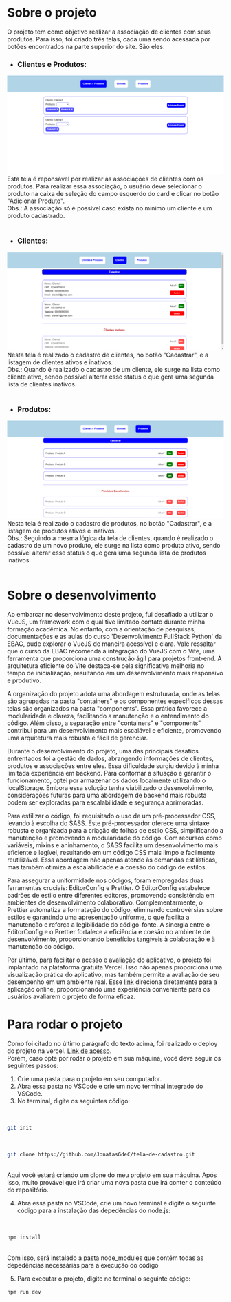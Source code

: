 # Sobre o projeto

O projeto tem como objetivo realizar a associação de clientes com seus produtos. Para isso, foi criado três telas, cada uma sendo acessada por botões encontrados na parte superior do site. São eles:

* ### Clientes e Produtos:
![Tela de cliente e produtos](./public/images/tela_cliente_produto.png)
Esta tela é reponsável por realizar as associações de clientes com os produtos. Para realizar essa associação, o usuário deve selecionar o produto na caixa de seleção do campo esquerdo do card e clicar no botão "Adicionar Produto".
<br>
Obs.: A associação só é possível caso exista no mínimo um cliente e um produto cadastrado.
<br>
<br>
* ### Clientes:
![Tela de lista e cadastro de clientes](./public/images/tela_cliente.png)
Nesta tela é realizado o cadastro de clientes, no botão "Cadastrar", e a listagem de clientes ativos e inativos.
<br>
Obs.: Quando é realizado o cadastro de um cliente, ele surge na lista como cliente ativo, sendo possível alterar esse status o que gera uma segunda lista de clientes inativos.
<br>
<br>
* ### Produtos:
![Tela de lista e cadastro de produtos](./public//images/tela_produtos.png)
Nesta tela é realizado o cadastro de produtos, no botão "Cadastrar", e a listagem de produtos ativos e inativos.
<br>
Obs.: Seguindo a mesma lógica da tela de clientes, quando é realizado o cadastro de um novo produto, ele surge na lista como produto ativo, sendo possível alterar esse status o que gera uma segunda lista de produtos inativos.
<br>
<br>

# Sobre o desenvolvimento

Ao embarcar no desenvolvimento deste projeto, fui desafiado a utilizar o VueJS, um framework com o qual tive limitado contato durante minha formação acadêmica. No entanto, com a orientação de pesquisas, documentações e as aulas do curso 'Desenvolvimento FullStack Python' da EBAC, pude explorar o VueJS de maneira acessível e clara. Vale ressaltar que o curso da EBAC recomenda a integração do VueJS com o Vite, uma ferramenta que proporciona uma construção ágil para projetos front-end. A arquitetura eficiente do Vite destaca-se pela significativa melhoria no tempo de inicialização, resultando em um desenvolvimento mais responsivo e produtivo.
<br>

A organização do projeto adota uma abordagem estruturada, onde as telas são agrupadas na pasta "containers" e os componentes específicos dessas telas são organizados na pasta "components". Essa prática favorece a modularidade e clareza, facilitando a manutenção e o entendimento do código. Além disso, a separação entre "containers" e "components" contribui para um desenvolvimento mais escalável e eficiente, promovendo uma arquitetura mais robusta e fácil de gerenciar.
<br>

Durante o desenvolvimento do projeto, uma das principais desafios enfrentados foi a gestão de dados, abrangendo informações de clientes, produtos e associações entre eles. Essa dificuldade surgiu devido à minha limitada experiência em backend. Para contornar a situação e garantir o funcionamento, optei por armazenar os dados localmente utilizando o localStorage. Embora essa solução tenha viabilizado o desenvolvimento, considerações futuras para uma abordagem de backend mais robusta podem ser exploradas para escalabilidade e segurança aprimoradas.
<br>

Para estilizar o código, foi requisitado o uso de um pré-processador CSS, levando à escolha do SASS. Este pré-processador oferece uma sintaxe robusta e organizada para a criação de folhas de estilo CSS, simplificando a manutenção e promovendo a modularidade do código. Com recursos como variáveis, mixins e aninhamento, o SASS facilita um desenvolvimento mais eficiente e legível, resultando em um código CSS mais limpo e facilmente reutilizável. Essa abordagem não apenas atende às demandas estilísticas, mas também otimiza a escalabilidade e a coesão do código de estilos.
<br>

Para assegurar a uniformidade nos códigos, foram empregadas duas ferramentas cruciais: EditorConfig e Prettier. O EditorConfig estabelece padrões de estilo entre diferentes editores, promovendo consistência em ambientes de desenvolvimento colaborativo. Complementarmente, o Prettier automatiza a formatação do código, eliminando controvérsias sobre estilos e garantindo uma apresentação uniforme, o que facilita a manutenção e reforça a legibilidade do código-fonte. A sinergia entre o EditorConfig e o Prettier fortalece a eficiência e coesão no ambiente de desenvolvimento, proporcionando benefícios tangíveis à colaboração e à manutenção do código.
<br>

Por último, para facilitar o acesso e avaliação do aplicativo, o projeto foi implantado na plataforma gratuita Vercel. Isso não apenas proporciona uma visualização prática do aplicativo, mas também permite a avaliação de seu desempenho em um ambiente real. Esse [link](https://tela-de-cadastro-pi.vercel.app/) direciona diretamente para a aplicação online, proporcionando uma experiência conveniente para os usuários avaliarem o projeto de forma eficaz.

# Para rodar o projeto

Como foi citado no último parágrafo do texto acima, foi realizado o deploy do projeto na vercel. [Link de acesso](https://tela-de-cadastro-pi.vercel.app/).
<br>
Porém, caso opte por rodar o projeto em sua máquina, você deve seguir os seguintes passos:

1. Crie uma pasta para o projeto em seu computador.
2. Abra essa pasta no VSCode e crie um novo terminal integrado do VSCode.
3. No terminal, digite os seguintes código:
<br>

```sh
git init
```
<br>

```sh
git clone https://github.com/JonatasGdeC/tela-de-cadastro.git
```
<br>
Aqui você estará criando um clone do meu projeto em sua máquina. Após isso, muito provável que irá criar uma nova pasta que irá conter o conteúdo do repositório.

<br>

4. Abra essa pasta no VSCode, crie um novo terminal e digite o seguinte código para a instalação das depedências do node.js:
<br>

```sh
npm install
```
<br>
Com isso, será instalado a pasta node_modules que contém todas as depedências necessárias para a execução do código
<br>

5. Para executar o projeto, digite no terminal o seguinte código:
```sh
npm run dev
```
